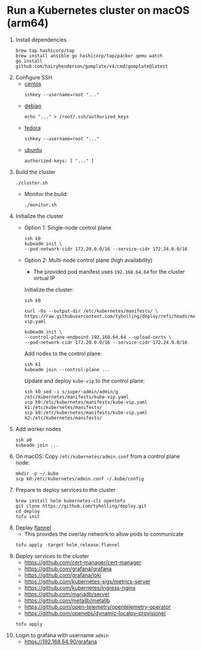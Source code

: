 # Run a Kubernetes cluster on macOS (arm64)

1. Install dependencies
   ```
   brew tap hashicorp/tap
   brew install ansible go hashicorp/tap/packer qemu watch
   go install github.com/hairyhenderson/gomplate/v4/cmd/gomplate@latest
   ```
1. Configure SSH
   - [centos](../centos/kickstart.cfg)
     ```
     sshkey --username=root "..."
     ```
   - [debian](../debian/preseed.cfg)
     ```
     echo "..." > /root/.ssh/authorized_keys
     ```
   - [fedora](../fedora/kickstart.cfg)
     ```
     sshkey --username=root "..."
     ```
   - [ubuntu](../ubuntu/user-data)
     ```
     authorized-keys: [ "..." ]
     ```
1. Build the cluster
   ```
   ./cluster.sh
   ```
   - Monitor the build:
     ```
     ./monitor.sh
     ```
1. Initialize the cluster
   - Option 1: Single-node control plane
     ```
     ssh k0
     kubeadm init \
     --pod-network-cidr 172.20.0.0/16 --service-cidr 172.24.0.0/16
     ```
   - Option 2: Multi-node control plane (high availability)
     - The provided pod manifest uses `192.168.64.64` for the cluster virtual IP

     Initialize the cluster:
     ```
     ssh k0
     ```
     ```
     curl -Os --output-dir /etc/kubernetes/manifests/ \
     https://raw.githubusercontent.com/tyholling/deploy/refs/heads/main/kube-vip.yaml
     ```
     ```
     kubeadm init \
     --control-plane-endpoint 192.168.64.64 --upload-certs \
     --pod-network-cidr 172.20.0.0/16 --service-cidr 172.24.0.0/16
     ```
     Add nodes to the control plane:
     ```
     ssh k1
     kubeadm join --control-plane ...
     ```
     Update and deploy `kube-vip` to the control plane:
     ```
     ssh k0 sed -i s/super-admin/admin/g /etc/kubernetes/manifests/kube-vip.yaml
     scp k0:/etc/kubernetes/manifests/kube-vip.yaml k1:/etc/kubernetes/manifests/
     scp k0:/etc/kubernetes/manifests/kube-vip.yaml k2:/etc/kubernetes/manifests/
     ```
1. Add worker nodes
   ```
   ssh a0
   kubeadm join ...
   ```
1. On macOS:
   Copy `/etc/kubernetes/admin.conf` from a control plane node:
   ```
   mkdir -p ~/.kube
   scp k0:/etc/kubernetes/admin.conf ~/.kube/config
   ```
1. Prepare to deploy services to the cluster
   ```
   brew install helm kubernetes-cli opentofu
   git clone https://github.com/tyholling/deploy.git
   cd deploy
   tofu init
   ```
1. Deplay [flannel](https://github.com/flannel-io/flannel)
   - This provides the overlay network to allow pods to communicate
   ```
   tofu apply -target helm_release.flannel
   ```
1. Deploy services to the cluster
   - https://github.com/cert-manager/cert-manager
   - https://github.com/grafana/grafana
   - https://github.com/grafana/loki
   - https://github.com/kubernetes-sigs/metrics-server
   - https://github.com/kubernetes/ingress-nginx
   - https://github.com/mariadb/server
   - https://github.com/metallb/metallb
   - https://github.com/open-telemetry/opentelemetry-operator
   - https://github.com/openebs/dynamic-localpv-provisioner
   ```
   tofu apply
   ```
1. Login to grafana with username `admin`
   - https://192.168.64.90/grafana
